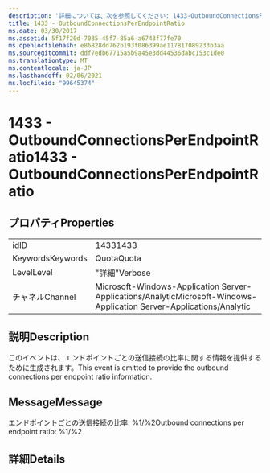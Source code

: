 ```yaml
---
description: '詳細については、次を参照してください: 1433-OutboundConnectionsPerEndpointRatio'
title: 1433 - OutboundConnectionsPerEndpointRatio
ms.date: 03/30/2017
ms.assetid: 5f17f20d-7035-45f7-85a6-a6743f77fe70
ms.openlocfilehash: e86828dd762b193f086399ae117817089233b3aa
ms.sourcegitcommit: ddf7edb67715a5b9a45e3dd44536dabc153c1de0
ms.translationtype: MT
ms.contentlocale: ja-JP
ms.lasthandoff: 02/06/2021
ms.locfileid: "99645374"
---
```

# <a name="1433---outboundconnectionsperendpointratio"></a><span data-ttu-id="b64f1-103">1433 - OutboundConnectionsPerEndpointRatio</span><span class="sxs-lookup"><span data-stu-id="b64f1-103">1433 - OutboundConnectionsPerEndpointRatio</span></span>

## <a name="properties"></a><span data-ttu-id="b64f1-104">プロパティ</span><span class="sxs-lookup"><span data-stu-id="b64f1-104">Properties</span></span>  
  
|||  
|-|-|  
|<span data-ttu-id="b64f1-105">id</span><span class="sxs-lookup"><span data-stu-id="b64f1-105">ID</span></span>|<span data-ttu-id="b64f1-106">1433</span><span class="sxs-lookup"><span data-stu-id="b64f1-106">1433</span></span>|  
|<span data-ttu-id="b64f1-107">Keywords</span><span class="sxs-lookup"><span data-stu-id="b64f1-107">Keywords</span></span>|<span data-ttu-id="b64f1-108">Quota</span><span class="sxs-lookup"><span data-stu-id="b64f1-108">Quota</span></span>|  
|<span data-ttu-id="b64f1-109">Level</span><span class="sxs-lookup"><span data-stu-id="b64f1-109">Level</span></span>|<span data-ttu-id="b64f1-110">"詳細"</span><span class="sxs-lookup"><span data-stu-id="b64f1-110">Verbose</span></span>|  
|<span data-ttu-id="b64f1-111">チャネル</span><span class="sxs-lookup"><span data-stu-id="b64f1-111">Channel</span></span>|<span data-ttu-id="b64f1-112">Microsoft-Windows-Application Server-Applications/Analytic</span><span class="sxs-lookup"><span data-stu-id="b64f1-112">Microsoft-Windows-Application Server-Applications/Analytic</span></span>|  
  
## <a name="description"></a><span data-ttu-id="b64f1-113">説明</span><span class="sxs-lookup"><span data-stu-id="b64f1-113">Description</span></span>  

 <span data-ttu-id="b64f1-114">このイベントは、エンドポイントごとの送信接続の比率に関する情報を提供するために生成されます。</span><span class="sxs-lookup"><span data-stu-id="b64f1-114">This event is emitted to provide the outbound connections per endpoint ratio information.</span></span>  
  
## <a name="message"></a><span data-ttu-id="b64f1-115">Message</span><span class="sxs-lookup"><span data-stu-id="b64f1-115">Message</span></span>  

 <span data-ttu-id="b64f1-116">エンドポイントごとの送信接続の比率: %1/%2</span><span class="sxs-lookup"><span data-stu-id="b64f1-116">Outbound connections per endpoint ratio: %1/%2</span></span>  
  
## <a name="details"></a><span data-ttu-id="b64f1-117">詳細</span><span class="sxs-lookup"><span data-stu-id="b64f1-117">Details</span></span>
